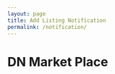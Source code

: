 ```yaml
---
layout: page
title: Add Listing Notification
permalink: /notification/
---
```


<html>
<body>
<h1>DN Market Place</h1>
<ul id="listings">
</ul>
<script>
  const ul = document.getElementById('listings');
  const list = document.createDocumentFragment();
  const url = 'https://womeninstem.tk/api/listings/';
  fetch(url)
    .then((response) => {
      return response.json();
    })
    .then((json) => {
      json.map(function(listing) {
        let li = document.createElement('li');
        let name = document.createElement('h2');
		let price = document.createElement('h2');
		let seller = document.createElement('h2');
		let image = document.createElement('h2');
        name.innerHTML = ${listing.name};
		price.innerHTML = ${listing.price};
		seller.innerHTML = ${listing.seller};
		image.innerHTML = ${listing.image};
        li.appendChild(name);
		li.appendChild(price);
		li.appendChild(seller);
		li.appendChild(image);
        list.appendChild(li);
		ul.appendChild(list);
      });
    })
    .catch(function(error) {
      console.log(error);
    });
</script>
</body>
</html>